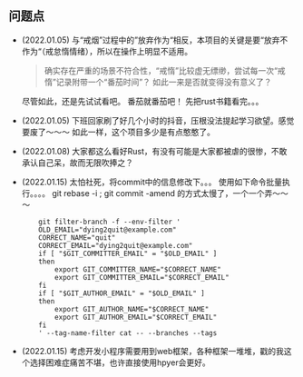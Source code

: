 ## 问题点


- (2022.01.05) 与“戒烟”过程中的”放弃作为“相反，本项目的关键是要“放弃不作为“（戒怠惰情绪），所以在操作上明显不适用。

    > 确实存在严重的场景不符合性，“戒惰”比较虚无缥缈，尝试每一次“戒惰”记录附带一个“番茄时间”？ 如此一来是否就变得没有意义了？ 

    尽管如此，还是先试试看吧。 番茄就番茄吧！ 先把rust书籍看完。。。

- (2022.01.05) 下班回家刷了好几个小时的抖音，压根没法提起学习欲望。感觉要废了～～～   如此一样，这个项目多少是有点憨憨了。

- (2022.01.08) 大家都这么看好Rust，有没有可能是大家都被虐的很惨，不敢承认自己呆，故而无限吹捧之？

- (2022.01.15) 太怕社死，将commit中的信息修改下。。。
    使用如下命令批量执行。。。。   git rebase -i ; git commit -amend 的方式太慢了，一个一个弄～～～
    ```
        git filter-branch -f --env-filter '
        OLD_EMAIL="dying2quit@example.com"
        CORRECT_NAME="quit"
        CORRECT_EMAIL="dying2quit@example.com"
        if [ "$GIT_COMMITTER_EMAIL" = "$OLD_EMAIL" ]
        then
            export GIT_COMMITTER_NAME="$CORRECT_NAME"
            export GIT_COMMITTER_EMAIL="$CORRECT_EMAIL"
        fi
        if [ "$GIT_AUTHOR_EMAIL" = "$OLD_EMAIL" ]
        then
            export GIT_AUTHOR_NAME="$CORRECT_NAME"
            export GIT_AUTHOR_EMAIL="$CORRECT_EMAIL"
        fi
        ' --tag-name-filter cat -- --branches --tags
    ```

- (2022.01.15) 考虑开发小程序需要用到web框架，各种框架一堆堆，戳的我这个选择困难症痛苦不堪，也许直接使用hpyer会更好。